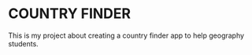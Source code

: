 # COUNTRY FINDER 
This is my project about creating a country finder app to help geography students.